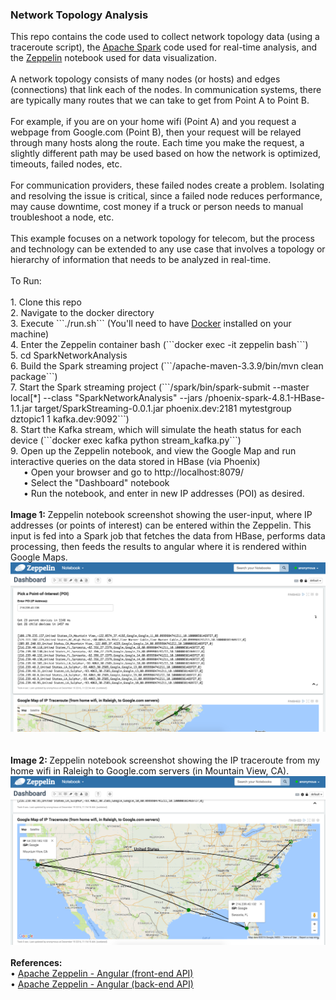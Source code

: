 <h3>Network Topology Analysis</h3>
This repo contains the code used to collect network topology data (using a traceroute script), the <a href="http://spark.apache.org/">Apache Spark</a> code used for real-time analysis, and the <a href="https://zeppelin.apache.org/">Zeppelin</a> notebook used for data visualization.
<br>
<br>A network topology consists of many nodes (or hosts) and edges (connections) that link each of the nodes. In communication systems, there are typically many routes that we can take to get from Point A to Point B. 
<br>
<br>For example, if you are on your home wifi (Point A) and you request a webpage from Google.com (Point B), then your request will be relayed through many hosts along the route. Each time you make the request, a slightly different path may be used based on how the network is optimized, timeouts, failed nodes, etc. 
<br>
<br>For communication providers, these failed nodes create a problem. Isolating and resolving the issue is critical, since a failed node reduces performance, may cause downtime, cost money if a truck or person needs to manual troubleshoot a node, etc.
<br>
<br>This example focuses on a network topology for telecom, but the process and technology can be extended to any use case that involves a topology or hierarchy of information that needs to be analyzed in real-time.
<br>
<br>To Run:
<br>
<br>1. Clone this repo
<br>2. Navigate to the docker directory
<br>3. Execute ```./run.sh``` (You'll need to have <a href="https://www.docker.com/">Docker</a> installed on your machine)
<br>4. Enter the Zeppelin container bash (```docker exec -it zeppelin bash```)
<br>5. cd SparkNetworkAnalysis
<br>6. Build the Spark streaming project (```/apache-maven-3.3.9/bin/mvn clean package```)
<br>7. Start the Spark streaming project (```/spark/bin/spark-submit --master local[*] --class "SparkNetworkAnalysis" --jars /phoenix-spark-4.8.1-HBase-1.1.jar target/SparkStreaming-0.0.1.jar phoenix.dev:2181 mytestgroup dztopic1 1 kafka.dev:9092```)
<br>8. Start the Kafka stream, which will simulate the heath status for each device (```docker exec kafka python stream_kafka.py```)
<br>9. Open up the Zeppelin notebook, and view the Google Map and run interactive queries on the data stored in HBase (via Phoenix)
<br>&ensp;&ensp;&ensp;&bull; Open your browser and go to http://localhost:8079/
<br>&ensp;&ensp;&ensp;&bull; Select the "Dashboard" notebook
<br>&ensp;&ensp;&ensp;&bull; Run the notebook, and enter in new IP addresses (POI) as desired.
<br>
<br><b>Image 1: </b>Zeppelin notebook screenshot showing the user-input, where IP addresses (or points of interest) can be entered within the Zeppelin. This input is fed into a Spark job that fetches the data from HBase, performs data processing, then feeds the results to angular where it is rendered within Google Maps.
<br><img src="images/zeppelin_screenshot1.png" class="inline"/>
<br>
<br>
<br><b>Image 2: </b>Zeppelin notebook screenshot showing the IP traceroute from my home wifi in Raleigh to Google.com servers (in Mountain View, CA). 
<br><img src="images/zeppelin_screenshot2.png" class="inline"/>
<br>
<br><b>References:</b>
<br>&bull; <a href="http://zeppelin.apache.org/docs/latest/displaysystem/front-end-angular.html">Apache Zeppelin - Angular (front-end API)</a>
<br>&bull; <a href="http://zeppelin.apache.org/docs/latest/displaysystem/back-end-angular.html">Apache Zeppelin - Angular (back-end API)</a>
